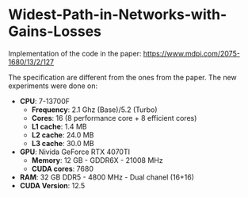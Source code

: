 # Widest-Path-in-Networks-with-Gains-Losses
Implementation of the code in the paper: https://www.mdpi.com/2075-1680/13/2/127

The specification are different from the ones from the paper.
The new experiments were done on:

- **CPU**: 7-13700F
  - **Frequency**: 2.1 Ghz (Base)/5.2 (Turbo)
  - **Cores**: 16 (8 performance core + 8 efficient cores)
  - **L1 cache**: 1.4 MB 
  - **L2 cache**: 24.0 MB 
  - **L3 cache**: 30.0 MB
- **GPU**: Nivida GeForce RTX 4070TI
  - **Memory**: 12 GB - GDDR6X - 21008 MHz
  - **CUDA cores**: 7680
- **RAM**: 32 GB DDR5 - 4800 MHz - Dual chanel (16+16)
- **CUDA Version**: 12.5